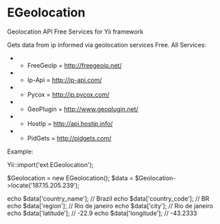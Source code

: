 EGeolocation
============

Geolocation API Free Services for Yii framework

Gets data from ip informed via geolocation services Free.
   All Services:
 *  - FreeGeoIp  = http://freegeoip.net/
 *  - Ip-Api     = http://ip-api.com/
 *  - Pycox      = http://ip.pycox.com/
 *  - GeoPlugin  = http://www.geoplugin.net/
 *  - HostIp     = http://api.hostip.info/
 *  - PidGets    = http://pidgets.com/


Example:

Yii::import('ext.EGeolocation');

$Geolocation = new EGeolocation();
$data = $Geolocation->locate('187.15.205.239');

echo $data['country_name'];  // Brazil
echo $data['country_code'];  // BR
echo $data['region'];   // Rio de janeiro
echo $data['city'];   // Rio de janeiro
echo $data['latitude'];  // -22.9
echo $data['longitude']; // -43.2333


